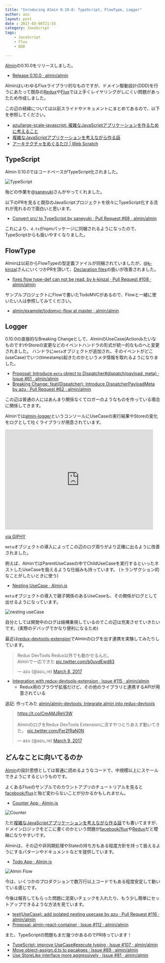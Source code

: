 ```yaml
---
title: "Inroducing Almin 0.10.0: TypeScript, FlowType, Logger"
author: azu
layout: post
date : 2017-03-08T21:55
category: JavaScript
tags:
    - JavaScript
    - Flux
    - DDD

---
```


[Almin](https://github.com/almin/almin "Almin")の0.10.0をリリースしました。

- [Release 0.10.0 · almin/almin](https://github.com/almin/almin/releases/tag/0.10.0 "Release 0.10.0 · almin/almin")

AlminはいわゆるFluxライブラリ的なものですが、ドメイン駆動設計(DDD)を行うにあたって既存の[Redux](https://github.com/reactjs/redux "Redux")や[Flux](https://github.com/facebook/flux "Flux")では上手くレイヤリングがしにくい問題があったため作成しました。

この辺の経緯については以前スライドやドキュメントにまとめてあるので、以下を参照してください。

- [azu/large-scale-javascript: 複雑なJavaScriptアプリケーションを作るために考えること](https://github.com/azu/large-scale-javascript)
- [複雑なJavaScriptアプリケーションを考えながら作る話](http://azu.github.io/slide/2016/react-meetup/large-scale-javascript.html)
- [アーキテクチャをめぐるたび | Web Scratch](https://efcl.info/2016/09/30/architecture-refs/)

## TypeScript

Almin 0.10.0ではコードベースがTypeScript化されました。

![TypeScript](https://efcl.info/wp-content/uploads/2017/03/08-1488978556.png)

殆どの作業を@[saneyuki](https://github.com/saneyuki "saneyuki")さんがやってくれました。

以下のPRを見ると既存のJavaScriptプロジェクトを徐々にTypeScript化する流れが見れるので面白いと思います。

- [Convert src/ to TypeScript by saneyuki · Pull Request #68 · almin/almin](https://github.com/almin/almin/pull/68 "Convert src/ to TypeScript by saneyuki · Pull Request #68 · almin/almin")

これにより、`d.ts`がnpmパッケージに同梱されるようになったので、TypeScriptからも扱いやすくなりました。

## FlowType

Alminは以前からFlowTypeの型定義ファイルが同梱されていましたが、@[k-kinzal](https://github.com/k-kinzal "k-kinzal")さんにいくつかPRを頂いて、[Declaration files](https://flowtype.org/docs/declarations.html#declaration-files "Declaration files")の扱いが改善されました。

- [fixes flow type-def can not be read. by k-kinzal · Pull Request #108 · almin/almin](https://github.com/almin/almin/pull/108 "fixes flow type-def can not be read. by k-kinzal · Pull Request #108 · almin/almin")

サンプルプロジェクトにFlowで書いたTodoMVCがあるので、Flowと一緒に使いたい人は参照してみてください。

- [almin/example/todomvc-flow at master · almin/almin](https://github.com/almin/almin/tree/master/example/todomvc-flow "almin/example/todomvc-flow at master · almin/almin")

## Logger

0.10.0の直接的なBreaking Changeとして、AlminのUseCase(Actionみたいなものです)やStoreの変更などのイベントハンドラの形式が統一的なものへと変更されました。
ハンドラに`meta`オブジェクトが追加され、そのイベントがどこ(useCase)でいつ(timestamp)起きたのかというメタ情報を取れるようになりました。

- [Proposal: Introduce `meta` object to Dispatcher#dispatch(payload, meta) · Issue #61 · almin/almin](https://github.com/almin/almin/issues/61)
- [Breaking Change: feat(Dispatcher): Introduce DispatcherPayloadMeta by azu · Pull Request #62 · almin/almin](https://github.com/almin/almin/pull/62)

この辺は普通の人にはあんまり関係なくてロガーのようなものを作っている場合に関係してきます。

Alminでは[almin-logger](https://github.com/almin/almin-logger "almin-logger")というコンソールにUseCaseの実行結果やStoreの変化をログとして吐くライブラリが用意されています。

<iframe src="https://giphy.com/embed/xUA7aU9G9jatPmKIz6" width="480" height="324" frameBorder="0" class="giphy-embed" allowFullScreen></iframe><p><a href="http://giphy.com/gifs/xUA7aU9G9jatPmKIz6">via GIPHY</a></p>

`meta`オブジェクトの導入によってこの辺のログ周りがより正確に出るように改善されました。

例えば、AlminではParentUseCaseの中でChildUseCaseを実行するといったネストしたUseCaseを扱えるような仕組みも持っています。
(トランザクション的なことがしたいときに使う)

- [Nesting UseCase · Almin.js](https://almin.js.org/docs/tips/nesting-usecase.html "Nesting UseCase · Almin.js")

`meta`オブジェクトの導入で親子関係のあるUseCaseも、その関係がログとして出せるようになっています。

![nesting useCase](https://efcl.info/wp-content/uploads/2017/03/08-1488979360.png)

自分としては開発中のログは結構重視しているのでこの辺は充実させていきたいです。(実際のデバッグでかなり便利になるため)

最近は[redux-devtools-extension](https://github.com/zalmoxisus/redux-devtools-extension "redux-devtools-extension")でAlminのログを出す連携を実験してみたりしています。

<blockquote class="twitter-tweet" data-partner="tweetdeck"><p lang="ja" dir="ltr">Redux DevTools Redux以外でも動かせるんだ。<br>Alminで一応できた <a href="https://t.co/b0uvdEwd83">pic.twitter.com/b0uvdEwd83</a></p>&mdash; azu (@azu_re) <a href="https://twitter.com/azu_re/status/839280950898876416">March 8, 2017</a></blockquote>
<script async src="//platform.twitter.com/widgets.js" charset="utf-8"></script>

- [Integration with redux-devtools-extension · Issue #115 · almin/almin](https://github.com/almin/almin/issues/115 "Integration with redux-devtools-extension · Issue #115 · almin/almin")
  - Redux用のブラウザ拡張だけど、その他のライブラリと連携するAPIが用意されている

追記: 作ってみた [almin/almin-devtools: Integrate almin into redux-devtools](https://github.com/almin/almin-devtools "almin/almin-devtools: Integrate almin into redux-devtools")

<blockquote class="twitter-tweet" data-lang="en"><p lang="ja" dir="ltr"><a href="https://t.co/CmAMJReV3W">https://t.co/CmAMJReV3W</a><br><br>AlminのログをRedux DevTools Extensionに流すやつとりあえず動いてきた。 <a href="https://t.co/Fer2fRaN0N">pic.twitter.com/Fer2fRaN0N</a></p>&mdash; azu (@azu_re) <a href="https://twitter.com/azu_re/status/839845967729864705">March 9, 2017</a></blockquote>
<script async src="//platform.twitter.com/widgets.js" charset="utf-8"></script>

## どんなことに向いてるのか

[Almin](https://github.com/almin/almin "Almin")の設計思想としては普通に読めるようなコードで、中規模以上にスケールできようにするというものです。

よくあるFluxのサンプルでのカウントアプリのチュートリアルを見ると[facebook/flux](https://github.com/facebook/flux "facebook/flux")と殆ど変わらないことが分かるかもしれません。

- [Counter App · Almin.js](https://almin.js.org/docs/tutorial/counter/ "Counter App · Almin.js")

![Counter](https://almin.js.org/docs/tutorial/counter/img/almin-architecture-flux.png)

ただ[複雑なJavaScriptアプリケーションを考えながら作る話](http://azu.github.io/slide/2016/react-meetup/large-scale-javascript.html)でも書いてますが、ドメインロジックをどこに書くのかという問題が[facebook/flux](https://github.com/facebook/flux "facebook/flux")や[Redux](https://github.com/reactjs/redux "Redux")だと曖昧になりやすいです。

Alminは、その辺や非同期処理やStateの持ち方もある程度方針を持って扱えるようにするパターンやドキュメントなどを提供しています。

- [Todo App · Almin.js](https://almin.js.org/docs/tutorial/todomvc/ "Todo App · Almin.js")

![Almin Flow](https://almin.js.org/docs/tutorial/todomvc/img/almin-architecture.png)

今は、いくつかのプロダクションで数万行以上コードでもある程度安定して動いている感じです。

今後は報告してもらった問題に泥臭いチェックを入れたり、もう少し簡単にセットアップできるような方法を見ています。

- [test(UseCase): add isolated nesting usecase by azu · Pull Request #116 · almin/almin](https://github.com/almin/almin/pull/116 "test(UseCase): add isolated nesting usecase by azu · Pull Request #116 · almin/almin")
- [Proposal: almin-react-container · Issue #112 · almin/almin](https://github.com/almin/almin/issues/112 "Proposal: almin-react-container · Issue #112 · almin/almin")

また、TypeScriptの問題もまだ幾つかあるのでPR待っています！

- [TypeScript: improve UseCase#execute typing · Issue #107 · almin/almin](https://github.com/almin/almin/issues/107)
- [Move object-assign.d.ts to pacakges · Issue #89 · almin/almin](https://github.com/almin/almin/issues/89)
- [Use StoreLike interface more aggressively · Issue #81 · almin/almin](https://github.com/almin/almin/issues/81)
